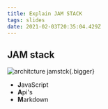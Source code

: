 ```yaml
---
title: Explain JAM STACK
tags: slides
date: 2021-02-03T20:35:04.429Z
---
```


## JAM stack

![architcture jamstck](https://d33wubrfki0l68.cloudfront.net/b7d16f7f3654fb8572360301e60d76df254a323e/385ec/img/svg/architecture.svg "architecture jamstack"){.bigger}

* **J**avaScript
* **A**pi's
* **M**arkdown
